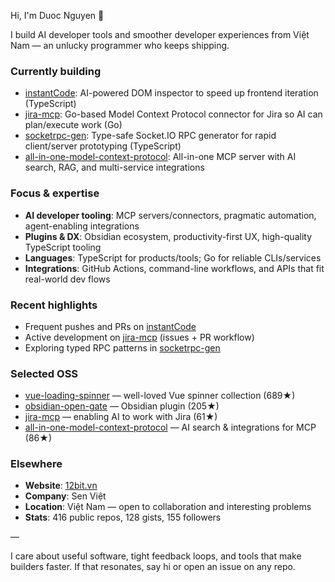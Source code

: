 Hi, I'm Duoc Nguyen 👋

I build AI developer tools and smoother developer experiences from Việt Nam — an unlucky programmer who keeps shipping.

### Currently building
- [instantCode](https://github.com/nguyenvanduocit/instantCode): AI-powered DOM inspector to speed up frontend iteration (TypeScript)
- [jira-mcp](https://github.com/nguyenvanduocit/jira-mcp): Go-based Model Context Protocol connector for Jira so AI can plan/execute work (Go)
- [socketrpc-gen](https://github.com/nguyenvanduocit/socketrpc-gen): Type-safe Socket.IO RPC generator for rapid client/server prototyping (TypeScript)
- [all-in-one-model-context-protocol](https://github.com/nguyenvanduocit/all-in-one-model-context-protocol): All-in-one MCP server with AI search, RAG, and multi-service integrations

### Focus & expertise
- **AI developer tooling**: MCP servers/connectors, pragmatic automation, agent-enabling integrations
- **Plugins & DX**: Obsidian ecosystem, productivity-first UX, high-quality TypeScript tooling
- **Languages**: TypeScript for products/tools; Go for reliable CLIs/services
- **Integrations**: GitHub Actions, command-line workflows, and APIs that fit real-world dev flows

### Recent highlights
- Frequent pushes and PRs on [instantCode](https://github.com/nguyenvanduocit/instantCode)
- Active development on [jira-mcp](https://github.com/nguyenvanduocit/jira-mcp) (issues + PR workflow)
- Exploring typed RPC patterns in [socketrpc-gen](https://github.com/nguyenvanduocit/socketrpc-gen)

### Selected OSS
- [vue-loading-spinner](https://github.com/nguyenvanduocit/vue-loading-spinner) — well-loved Vue spinner collection (689★)
- [obsidian-open-gate](https://github.com/nguyenvanduocit/obsidian-open-gate) — Obsidian plugin (205★)
- [jira-mcp](https://github.com/nguyenvanduocit/jira-mcp) — enabling AI to work with Jira (61★)
- [all-in-one-model-context-protocol](https://github.com/nguyenvanduocit/all-in-one-model-context-protocol) — AI search & integrations for MCP (86★)

### Elsewhere
- **Website**: [12bit.vn](https://12bit.vn)
- **Company**: Sen Việt
- **Location**: Việt Nam — open to collaboration and interesting problems
- **Stats**: 416 public repos, 128 gists, 155 followers

—

I care about useful software, tight feedback loops, and tools that make builders faster. If that resonates, say hi or open an issue on any repo.

